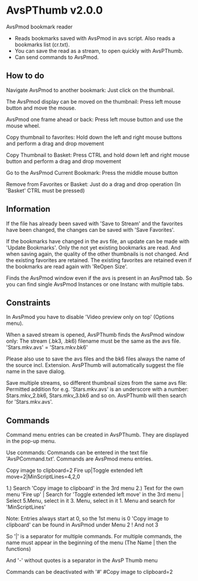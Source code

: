 # AvsPThumb v2.0.0
AvsPmod bookmark reader

- Reads bookmarks saved with AvsPmod in avs script. Also reads a bookmarks list (cr.txt).
- You can save the read as a stream, to open quickly with AvsPThumb.
- Can send commands to AvsPmod.

How to do
---------------
Navigate AvsPmod to another bookmark:
Just click on the thumbnail.

The AvsPmod display can be moved on the thumbnail:
Press left mouse button and move the mouse.

AvsPmod one frame ahead or back:
Press left mouse button and use the mouse wheel.

Copy thumbnail to favorites:
Hold down the left and right mouse buttons and perform a drag and drop movement

Copy Thumbnail to Basket:
Press CTRL and hold down left and right mouse button and perform a drag and drop movement

Go to the AvsPmod Current Bookmark:
Press the middle mouse button

Remove from Favorites or Basket:
Just do a drag and drop operation (In 'Basket' CTRL must be pressed)

Information
----------------
If the file has already been saved with 'Save to Stream' and the favorites have been changed, the changes can be saved with 'Save Favorites'.

If the bookmarks have changed in the avs file, an update can be made with 'Update Bookmarks'. Only the not yet existing bookmarks are read.
And when saving again, the quality of the other thumbnails is not changed. And the existing favorites are retained. 
The existing favorites are retained even if the bookmarks are read again with 'ReOpen Size'.

Finds the AvsPmod window even if the avs is present in an AvsPmod tab. So you can find single AvsPmod Instances or one Instanc with multiple tabs.

Constraints
----------------
In AvsPmod you have to disable 'Video preview only on top' (Options menu).

When a saved stream is opened, AvsPThumb finds the AvsPmod window only:
The stream (.bk3, .bk6) filename must be the same as the avs file. 'Stars.mkv.avs' = 'Stars.mkv.bk6'

Please also use to save the avs files and the bk6 files always the name of the source incl. Extension.
AvsPThumb will automatically suggest the file name in the save dialog.

Save multiple streams, so different thumbnail sizes from the same avs file:
Permitted addition for e.g. 'Stars.mkv.avs' is an underscore with a number: Stars.mkv_2.bk6, Stars.mkv_3.bk6 and so on.
AvsPThumb will then search for 'Stars.mkv.avs'.

Commands
-------------
Command menu entries can be created in AvsPThumb. They are displayed in the pop-up menu.

Use commands:
Commands can be entered in the text file 'AvsPCommand.txt'. Commands are AvsPmod menu entries.

Copy image to clipboard=2
Fire up|Toggle extended left move=2|MinScriptLines=4,2,0

1.) Search 'Copy image to clipboard' in the 3rd menu
2.) Text for the own menu 'Fire up' | Search for 'Toggle extended left move' in the 3rd menu | Select 5.Menu, select in it 3. Menu, select in it 1. Menu and search for 'MinScriptLines'

Note: Entries always start at 0, so the 1st menu is 0
'Copy image to clipboard' can be found in AvsPmod under Menu 2 ! And not 3

So '|' is a separator for multiple commands.
For multiple commands, the name must appear in the beginning of the menu (The Name | then the functions)

And '-' without quotes is a separator in the AvsP Thumb menu

Commands can be deactivated with '#'
#Copy image to clipboard=2
